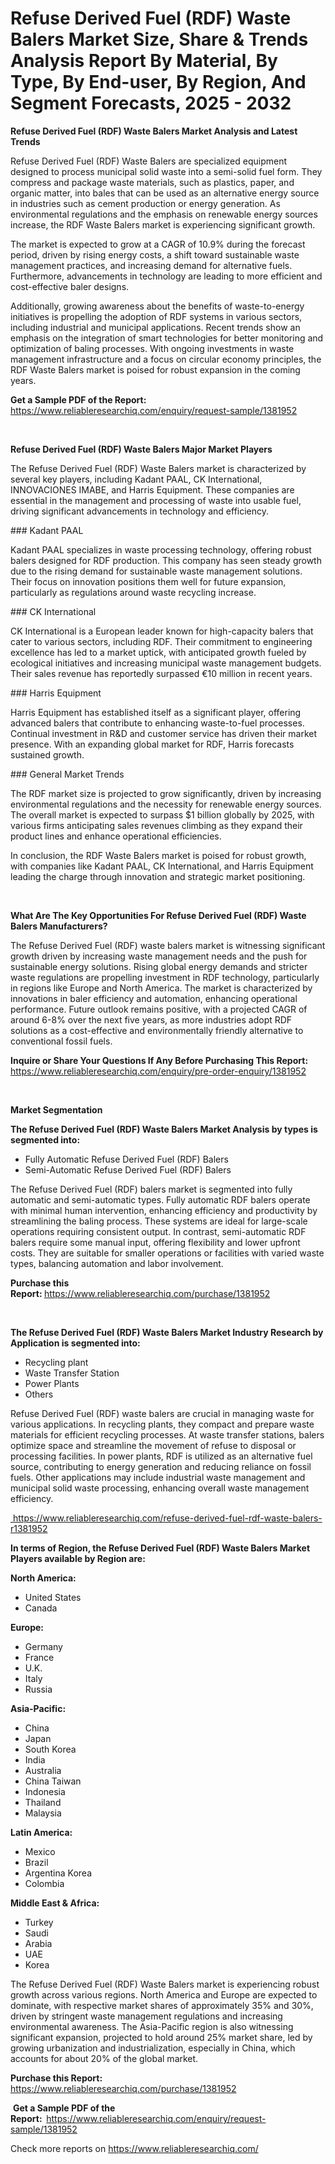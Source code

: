 <p><h1>Refuse Derived Fuel (RDF) Waste Balers Market Size, Share & Trends Analysis Report By Material, By Type, By End-user, By Region, And Segment Forecasts, 2025 - 2032</h1></p><p><strong>Refuse Derived Fuel (RDF) Waste Balers Market Analysis and Latest Trends</strong></p>
<p><p>Refuse Derived Fuel (RDF) Waste Balers are specialized equipment designed to process municipal solid waste into a semi-solid fuel form. They compress and package waste materials, such as plastics, paper, and organic matter, into bales that can be used as an alternative energy source in industries such as cement production or energy generation. As environmental regulations and the emphasis on renewable energy sources increase, the RDF Waste Balers market is experiencing significant growth.</p><p>The market is expected to grow at a CAGR of 10.9% during the forecast period, driven by rising energy costs, a shift toward sustainable waste management practices, and increasing demand for alternative fuels. Furthermore, advancements in technology are leading to more efficient and cost-effective baler designs. </p><p>Additionally, growing awareness about the benefits of waste-to-energy initiatives is propelling the adoption of RDF systems in various sectors, including industrial and municipal applications. Recent trends show an emphasis on the integration of smart technologies for better monitoring and optimization of baling processes. With ongoing investments in waste management infrastructure and a focus on circular economy principles, the RDF Waste Balers market is poised for robust expansion in the coming years.</p></p>
<p><strong>Get a Sample PDF of the Report:&nbsp;</strong> <a href="https://www.reliableresearchiq.com/enquiry/request-sample/1381952?utm_campaign=2537&utm_medium=2&utm_source=Github&utm_content=ia&utm_term=24022025&utm_id=refuse-derived-fuel-rdf-waste-balers">https://www.reliableresearchiq.com/enquiry/request-sample/1381952</a></p>
<p>&nbsp;</p>
<p><strong>Refuse Derived Fuel (RDF) Waste Balers Major Market Players</strong></p>
<p><p>The Refuse Derived Fuel (RDF) Waste Balers market is characterized by several key players, including Kadant PAAL, CK International, INNOVACIONES IMABE, and Harris Equipment. These companies are essential in the management and processing of waste into usable fuel, driving significant advancements in technology and efficiency.</p><p>### Kadant PAAL</p><p>Kadant PAAL specializes in waste processing technology, offering robust balers designed for RDF production. This company has seen steady growth due to the rising demand for sustainable waste management solutions. Their focus on innovation positions them well for future expansion, particularly as regulations around waste recycling increase.</p><p>### CK International</p><p>CK International is a European leader known for high-capacity balers that cater to various sectors, including RDF. Their commitment to engineering excellence has led to a market uptick, with anticipated growth fueled by ecological initiatives and increasing municipal waste management budgets. Their sales revenue has reportedly surpassed €10 million in recent years.</p><p>### Harris Equipment</p><p>Harris Equipment has established itself as a significant player, offering advanced balers that contribute to enhancing waste-to-fuel processes. Continual investment in R&D and customer service has driven their market presence. With an expanding global market for RDF, Harris forecasts sustained growth.</p><p>### General Market Trends</p><p>The RDF market size is projected to grow significantly, driven by increasing environmental regulations and the necessity for renewable energy sources. The overall market is expected to surpass $1 billion globally by 2025, with various firms anticipating sales revenues climbing as they expand their product lines and enhance operational efficiencies.</p><p>In conclusion, the RDF Waste Balers market is poised for robust growth, with companies like Kadant PAAL, CK International, and Harris Equipment leading the charge through innovation and strategic market positioning.</p></p>
<p>&nbsp;</p>
<p><strong>What Are The Key Opportunities For Refuse Derived Fuel (RDF) Waste Balers Manufacturers?</strong></p>
<p><p>The Refuse Derived Fuel (RDF) waste balers market is witnessing significant growth driven by increasing waste management needs and the push for sustainable energy solutions. Rising global energy demands and stricter waste regulations are propelling investment in RDF technology, particularly in regions like Europe and North America. The market is characterized by innovations in baler efficiency and automation, enhancing operational performance. Future outlook remains positive, with a projected CAGR of around 6-8% over the next five years, as more industries adopt RDF solutions as a cost-effective and environmentally friendly alternative to conventional fossil fuels.</p></p>
<p><strong>Inquire or Share Your Questions If Any Before Purchasing This Report:</strong> <a href="https://www.reliableresearchiq.com/enquiry/pre-order-enquiry/1381952?utm_campaign=2537&utm_medium=2&utm_source=Github&utm_content=ia&utm_term=24022025&utm_id=refuse-derived-fuel-rdf-waste-balers">https://www.reliableresearchiq.com/enquiry/pre-order-enquiry/1381952</a></p>
<p>&nbsp;</p>
<p><strong>Market Segmentation</strong></p>
<p><strong>The Refuse Derived Fuel (RDF) Waste Balers Market Analysis by types is segmented into:</strong></p>
<p><ul><li>Fully Automatic Refuse Derived Fuel (RDF) Balers</li><li>Semi-Automatic Refuse Derived Fuel (RDF) Balers</li></ul></p>
<p><p>The Refuse Derived Fuel (RDF) balers market is segmented into fully automatic and semi-automatic types. Fully automatic RDF balers operate with minimal human intervention, enhancing efficiency and productivity by streamlining the baling process. These systems are ideal for large-scale operations requiring consistent output. In contrast, semi-automatic RDF balers require some manual input, offering flexibility and lower upfront costs. They are suitable for smaller operations or facilities with varied waste types, balancing automation and labor involvement.</p></p>
<p><strong>Purchase this Report:&nbsp;</strong><a href="https://www.reliableresearchiq.com/purchase/1381952?utm_campaign=2537&utm_medium=2&utm_source=Github&utm_content=ia&utm_term=24022025&utm_id=refuse-derived-fuel-rdf-waste-balers">https://www.reliableresearchiq.com/purchase/1381952</a></p>
<p>&nbsp;</p>
<p><strong>The Refuse Derived Fuel (RDF) Waste Balers Market Industry Research by Application is segmented into:</strong></p>
<p><ul><li>Recycling plant</li><li>Waste Transfer Station</li><li>Power Plants</li><li>Others</li></ul></p>
<p><p>Refuse Derived Fuel (RDF) waste balers are crucial in managing waste for various applications. In recycling plants, they compact and prepare waste materials for efficient recycling processes. At waste transfer stations, balers optimize space and streamline the movement of refuse to disposal or processing facilities. In power plants, RDF is utilized as an alternative fuel source, contributing to energy generation and reducing reliance on fossil fuels. Other applications may include industrial waste management and municipal solid waste processing, enhancing overall waste management efficiency.</p></p>
<p><a href="https://www.reliableresearchiq.com/refuse-derived-fuel-rdf-waste-balers-r1381952?utm_campaign=2537&utm_medium=2&utm_source=Github&utm_content=ia&utm_term=24022025&utm_id=refuse-derived-fuel-rdf-waste-balers">&nbsp;https://www.reliableresearchiq.com/refuse-derived-fuel-rdf-waste-balers-r1381952</a></p>
<p><strong>In terms of Region, the Refuse Derived Fuel (RDF) Waste Balers Market Players available by Region are:</strong></p>
<p>
    <p> <strong> North America: </strong>
        <ul>
            <li>United States</li>
            <li>Canada</li>
        </ul>
        </p> 
    <p> <strong> Europe: </strong>
        <ul>
            <li>Germany</li>
            <li>France</li>
            <li>U.K.</li>
            <li>Italy</li>
            <li>Russia</li>
        </ul>
        </p> 
    <p> <strong> Asia-Pacific: </strong>
        <ul>
            <li>China</li>
            <li>Japan</li>
            <li>South Korea</li>
            <li>India</li>
            <li>Australia</li>
            <li>China Taiwan</li>
            <li>Indonesia</li>
            <li>Thailand</li>
            <li>Malaysia</li>
        </ul>
        </p> 
    <p> <strong> Latin America: </strong>
        <ul>
            <li>Mexico</li>
            <li>Brazil</li>
            <li>Argentina Korea</li>
            <li>Colombia</li>
        </ul>
        </p> 
    <p> <strong> Middle East & Africa: </strong>
        <ul>
            <li>Turkey</li>
            <li>Saudi</li>
            <li>Arabia</li>
            <li>UAE</li>
            <li>Korea</li>
        </ul>
    </p>
    </p>
<p><p>The Refuse Derived Fuel (RDF) Waste Balers market is experiencing robust growth across various regions. North America and Europe are expected to dominate, with respective market shares of approximately 35% and 30%, driven by stringent waste management regulations and increasing environmental awareness. The Asia-Pacific region is also witnessing significant expansion, projected to hold around 25% market share, led by growing urbanization and industrialization, especially in China, which accounts for about 20% of the global market.</p></p>
<p><strong>Purchase this Report: </strong><a href="https://www.reliableresearchiq.com/purchase/1381952?utm_campaign=2537&utm_medium=2&utm_source=Github&utm_content=ia&utm_term=24022025&utm_id=refuse-derived-fuel-rdf-waste-balers">https://www.reliableresearchiq.com/purchase/1381952</a></p>
<p>&nbsp;<strong>Get a Sample PDF of the Report:&nbsp;&nbsp;</strong><a href="https://www.reliableresearchiq.com/enquiry/request-sample/1381952?utm_campaign=2537&utm_medium=2&utm_source=Github&utm_content=ia&utm_term=24022025&utm_id=refuse-derived-fuel-rdf-waste-balers">https://www.reliableresearchiq.com/enquiry/request-sample/1381952</a></p>
<p><strong></strong></p>
<p>Check more reports on <a href="https://www.reliableresearchiq.com/?utm_campaign=2537&utm_medium=2&utm_source=Github&utm_content=ia&utm_term=24022025&utm_id=refuse-derived-fuel-rdf-waste-balers">https://www.reliableresearchiq.com/</a></p>